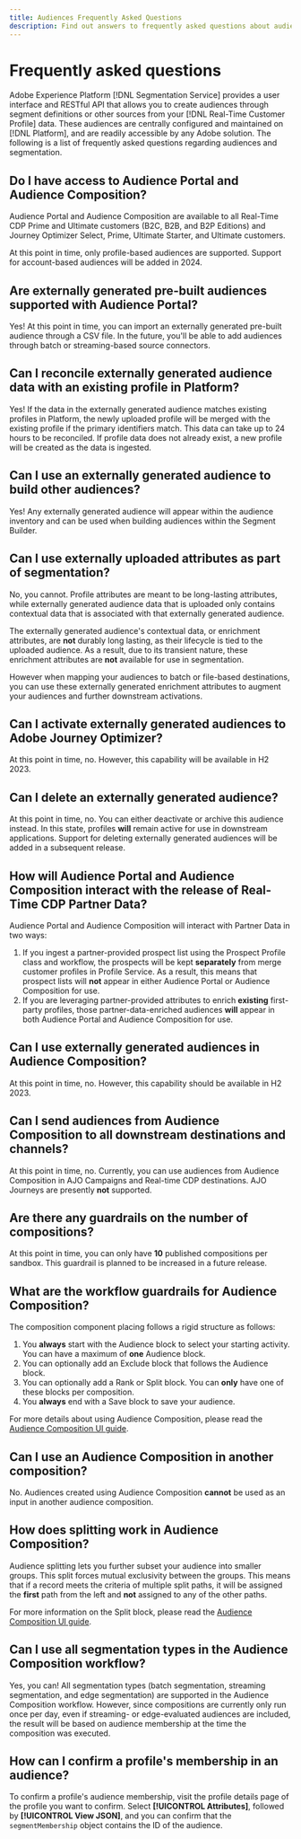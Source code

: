 ```yaml
---
title: Audiences Frequently Asked Questions
description: Find out answers to frequently asked questions about audiences.
---
```


# Frequently asked questions

Adobe Experience Platform [!DNL Segmentation Service] provides a user interface and RESTful API that allows you to create audiences through segment definitions or other sources from your [!DNL Real-Time Customer Profile] data. These audiences are centrally configured and maintained on [!DNL Platform], and are readily accessible by any Adobe solution. The following is a list of frequently asked questions regarding audiences and segmentation.

## Do I have access to Audience Portal and Audience Composition?

Audience Portal and Audience Composition are available to all  Real-Time CDP Prime and Ultimate customers (B2C, B2B, and B2P Editions) and Journey Optimizer Select, Prime, Ultimate Starter, and Ultimate customers.

At this point in time, only profile-based audiences are supported. Support for account-based audiences will be added in 2024.

## Are externally generated pre-built audiences supported with Audience Portal?

Yes! At this point in time, you can import an externally generated pre-built audience through a CSV file. In the future, you'll be able to add audiences through batch or streaming-based source connectors.

## Can I reconcile externally generated audience data with an existing profile in Platform?

Yes! If the data in the externally generated audience matches existing profiles in Platform, the newly uploaded profile will be merged with the existing profile if the primary identifiers match. This data can take up to 24 hours to be reconciled. If profile data does not already exist, a new profile will be created as the data is ingested.

## Can I use an externally generated audience to build other audiences?

Yes! Any externally generated audience will appear within the audience inventory and can be used when building audiences within the Segment Builder.

## Can I use externally uploaded attributes as part of segmentation?

No, you cannot. Profile attributes are meant to be long-lasting attributes, while externally generated audience data that is uploaded only contains contextual data that is associated with that externally generated audience.

The externally generated audience's contextual data, or enrichment attributes, are **not** durably long lasting, as their lifecycle is tied to the uploaded audience. As a result, due to its transient nature, these enrichment attributes are **not** available for use in segmentation.

However when mapping your audiences to batch or file-based destinations, you can use these externally generated enrichment attributes to augment your audiences and further downstream activations.

## Can I activate externally generated audiences to Adobe Journey Optimizer?

At this point in time, no. However, this capability will be available in H2 2023.

## Can I delete an externally generated audience?

At this point in time, no. You can either deactivate or archive this audience instead. In this state, profiles **will** remain active for use in downstream applications. Support for deleting externally generated audiences will be added in a subsequent release.

## How will Audience Portal and Audience Composition interact with the release of Real-Time CDP Partner Data?

Audience Portal and Audience Composition will interact with Partner Data in two ways:

1. If you ingest a partner-provided prospect list using the Prospect Profile class and workflow, the prospects will be kept **separately** from merge customer profiles in Profile Service. As a result, this means that prospect lists will **not** appear in either Audience Portal or Audience Composition for use.
2. If you are leveraging partner-provided attributes to enrich **existing** first-party profiles, those partner-data-enriched audiences **will** appear in both Audience Portal and Audience Composition for use.

## Can I use externally generated audiences in Audience Composition?

At this point in time, no. However, this capability should be available in H2 2023.

## Can I send audiences from Audience Composition to all downstream destinations and channels?

At this point in time, no. Currently, you can use audiences from Audience Composition in AJO Campaigns and Real-time CDP destinations. AJO Journeys are presently **not** supported.

## Are there any guardrails on the number of compositions?

At this point in time, you can only have **10** published compositions per sandbox. This guardrail is planned to be increased in a future release.

## What are the workflow guardrails for Audience Composition?

The composition component placing follows a rigid structure as follows:

1. You **always** start with the Audience block to select your starting activity. You can have a maximum of **one** Audience block.
2. You can optionally add an Exclude block that follows the Audience block.
3. You can optionally add a Rank or Split block. You can **only** have one of these blocks per composition.
4. You **always** end with a Save block to save your audience.

For more details about using Audience Composition, please read the [Audience Composition UI guide](./ui/audience-composition.md).

## Can I use an Audience Composition in another composition?

No. Audiences created using Audience Composition **cannot** be used as an input in another audience composition.

## How does splitting work in Audience Composition?

Audience splitting lets you further subset your audience into smaller groups. This split forces mutual exclusivity between the groups. This means that if a record meets the criteria of multiple split paths, it will be assigned the **first** path from the left and **not** assigned to any of the other paths.

For more information on the Split block, please read the [Audience Composition UI guide](./ui/audience-composition.md#split).

## Can I use all segmentation types in the Audience Composition workflow?

Yes, you can! All segmentation types (batch segmentation, streaming segmentation, and edge segmentation) are supported in the Audience Composition workflow. However, since compositions are currently only run once per day, even if streaming- or edge-evaluated audiences are included, the result will be based on audience membership at the time the composition was executed.

## How can I confirm a profile's membership in an audience?

To confirm a profile's audience membership, visit the profile details page of the profile you want to confirm. Select **[!UICONTROL Attributes]**, followed by **[!UICONTROL View JSON]**, and you can confirm that the `segmentMembership` object contains the ID of the audience.

